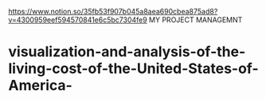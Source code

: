 https://www.notion.so/35fb53f907b045a8aea690cbea875ad8?v=4300959eef594570841e6c5bc7304fe9 MY PROJECT MANAGEMNT

# visualization-and-analysis-of-the-living-cost-of-the-United-States-of-America-
